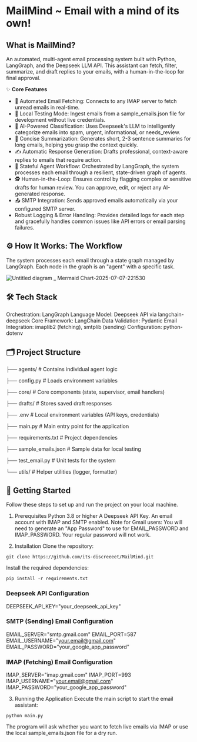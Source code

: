 # MailMind ~ Email with a mind of its own!

## What is MailMind?

An automated, multi-agent email processing system built with Python, LangGraph, and the Deepseek LLM API. This assistant can fetch, filter, summarize, and draft replies to your emails, with a human-in-the-loop for final approval.

✨ **Core Features**
- 📧 Automated Email Fetching: Connects to any IMAP server to fetch unread emails in real-time.
- 🧪 Local Testing Mode: Ingest emails from a sample_emails.json file for development without live credentials.
- 🤖 AI-Powered Classification: Uses Deepseek's LLM to intelligently categorize emails into spam, urgent, informational, or needs_review.
- 📝 Concise Summarization: Generates short, 2-3 sentence summaries for long emails, helping you grasp the context quickly.
- ✍️ Automatic Response Generation: Drafts professional, context-aware replies to emails that require action.
- 🧠 Stateful Agent Workflow: Orchestrated by LangGraph, the system processes each email through a resilient, state-driven graph of agents.
- 🕵️ Human-in-the-Loop: Ensures control by flagging complex or sensitive drafts for human review. You can approve, edit, or reject any AI-generated response.
- 📤 SMTP Integration: Sends approved emails automatically via your configured SMTP server.
- Robust Logging & Error Handling: Provides detailed logs for each step and gracefully handles common issues like API errors or email parsing failures.

## ⚙️ How It Works: The Workflow

The system processes each email through a state graph managed by LangGraph. Each node in the graph is an "agent" with a specific task.

![Untitled diagram _ Mermaid Chart-2025-07-07-221530](https://github.com/user-attachments/assets/3ddd366f-8d78-4a00-a691-c5a80e60ef5a)


## 🛠️ Tech Stack
Orchestration: LangGraph
Language Model: Deepseek API via langchain-deepseek
Core Framework: LangChain
Data Validation: Pydantic
Email Integration: imaplib2 (fetching), smtplib (sending)
Configuration: python-dotenv

## 🗂️ Project Structure

├── agents/              # Contains individual agent logic

├── config.py            # Loads environment variables

├── core/                # Core components (state, supervisor, email handlers)

├── drafts/              # Stores saved draft responses

├── .env                 # Local environment variables (API keys, credentials)

├── main.py              # Main entry point for the application

├── requirements.txt     # Project dependencies

├── sample_emails.json   # Sample data for local testing

├── test_email.py        # Unit tests for the system

└── utils/               # Helper utilities (logger, formatter)


## 🚀 Getting Started
Follow these steps to set up and run the project on your local machine.

1. Prerequisites
Python 3.8 or higher
A Deepseek API Key.
An email account with IMAP and SMTP enabled.
Note for Gmail users: You will need to generate an "App Password" to use for EMAIL_PASSWORD and IMAP_PASSWORD. Your regular password will not work.

3. Installation
Clone the repository:
```
git clone https://github.com/its-discreeeet/MailMind.git
```

Install the required dependencies:
```
pip install -r requirements.txt
```

### Deepseek API Configuration
DEEPSEEK_API_KEY="your_deepseek_api_key"

###  SMTP (Sending) Email Configuration
EMAIL_SERVER="smtp.gmail.com"
EMAIL_PORT=587
EMAIL_USERNAME="your.email@gmail.com"
EMAIL_PASSWORD="your_google_app_password"

###  IMAP (Fetching) Email Configuration
IMAP_SERVER="imap.gmail.com"
IMAP_PORT=993
IMAP_USERNAME="your.email@gmail.com"
IMAP_PASSWORD="your_google_app_password"

3. Running the Application
Execute the main script to start the email assistant:
```
python main.py
```
The program will ask whether you want to fetch live emails via IMAP or use the local sample_emails.json file for a dry run.
